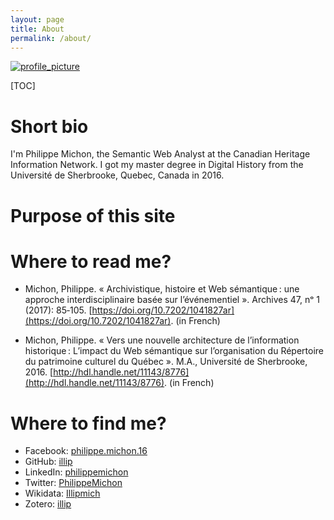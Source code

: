```yaml
---
layout: page
title: About
permalink: /about/
---
```

[![profile_picture](https://upload.wikimedia.org/wikipedia/commons/thumb/1/15/Philippe_Michon.jpg/234px-Philippe_Michon.jpg)](https://commons.wikimedia.org/wiki/File:Philippe_Michon.jpg)

[TOC]

# Short bio

 I'm Philippe Michon, the Semantic Web Analyst at the Canadian Heritage Information Network. I got my master degree in Digital History from the Université de Sherbrooke, Quebec, Canada in 2016.

# Purpose of this site

# Where to read me?

* Michon, Philippe. « Archivistique, histoire et Web sémantique : une approche interdisciplinaire basée sur l’événementiel ». Archives 47, nᵒ 1 (2017): 85‑105. [https://doi.org/10.7202/1041827ar](https://doi.org/10.7202/1041827ar). (in French)

* Michon, Philippe. « Vers une nouvelle architecture de l’information historique : L’impact du Web sémantique sur l’organisation du Répertoire du patrimoine culturel du Québec ». M.A., Université de Sherbrooke, 2016. [http://hdl.handle.net/11143/8776](http://hdl.handle.net/11143/8776). (in French)

# Where to find me?

* Facebook: [philippe.michon.16](https://www.facebook.com/philippe.michon.16)
* GitHub: [illip](https://github.com/illip)
* LinkedIn: [philippemichon](https://www.linkedin.com/in/philippemichon/)
* Twitter: [PhilippeMichon](https://twitter.com/PhilippeMichon)
* Wikidata: [Illipmich](https://www.wikidata.org/wiki/User:Illipmich)
* Zotero: [illip](https://www.zotero.org/illip)
